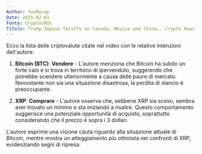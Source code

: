 ```yaml
---
Author: YouRecap
Date: 2025-02-01
Fonte: CryptosRUs
Titolo: Trump Impose Tariffs on Canada, Mexico and China...Crypto Reacts
---
```


Ecco la lista delle criptovalute citate nel video con le relative intenzioni dell'autore:

1. **Bitcoin (BTC)**: **Vendere** - L'autore menziona che Bitcoin ha subito un forte calo e si trova in territorio di ipervenduto, suggerendo che potrebbe scendere ulteriormente a causa delle paure di mercato. Nonostante non sia una situazione disastrosa, la perdita di slancio è preoccupante.

2. **XRP**: **Comprare** - L'autore osserva che, sebbene XRP sia sceso, sembra aver trovato un minimo e sta iniziando a risalire. Questo comportamento suggerisce una potenziale opportunità di acquisto, soprattutto considerando che il prezzo è sopra i 3 dollari.

L'autore esprime una visione cauta riguardo alla situazione attuale di Bitcoin, mentre mostra un atteggiamento più ottimista nei confronti di XRP, evidenziando segni di ripresa.
